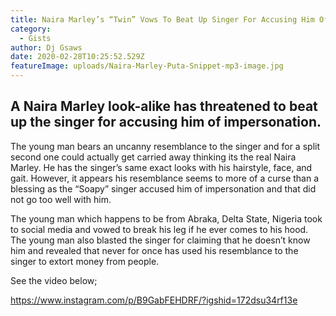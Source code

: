```yaml
---
title: Naira Marley’s “Twin” Vows To Beat Up Singer For Accusing Him Of Impersonation
category:
  - Gists
author: Dj Gsaws
date: 2020-02-28T10:25:52.529Z
featureImage: uploads/Naira-Marley-Puta-Snippet-mp3-image.jpg
---
```

## **A Naira Marley look-alike has threatened to beat up the singer for accusing him of impersonation.**

The young man bears an uncanny resemblance to the singer and for a split second one could actually get carried away thinking its the real Naira Marley. He has the singer’s same exact looks with his hairstyle, face, and gait. However, it appears his resemblance seems to more of a curse than a blessing as the “Soapy” singer accused him of impersonation and that did not go too well with him.

The young man which happens to be from Abraka, Delta State, Nigeria took to social media and vowed to break his leg if he ever comes to his hood. The young man also blasted the singer for claiming that he doesn’t know him and revealed that never for once has used his resemblance to the singer to extort money from people.

See the video below;

https://www.instagram.com/p/B9GabFEHDRF/?igshid=172dsu34rf13e
